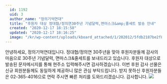 ```yaml
---
  id: 1192
  uid: 3
  author_name: "정의기억연대"
  title: "후원자 대상 정대협/정의연30주년 기념달력,면마스크&amp;줄세트 발송 안내"
  created: "2020-12-17 18:15:58"
  updated: "2020-12-17 18:16:25"
  image: "/kr/wp-content/uploads/kboard_attached/1/202012/5fdb2187be2f88261207.jpg"
---
```

안녕하세요, 정의기억연대입니다.
정대협/정의연 30주년을 맞아 후원자분들께 감사의 마음으로 30주년 기념달력, 면마스크&줄세트를 보내드리고 있습니다.
후원자 대상으로 발송된 문자메시지를 통해 현주소 입력해주시면 감사하겠습니다.
이번 후원 감사 선물은 신규 회원분들께도 동일하게 제공하니 많은 관심 부탁드립니다.
받지 못하신 후원자분들은 02-365-4016으로 연락 주시면 빠른 처리를 도와드리겠습니다. 감사합니다.
 ![](/kr/wp-content/uploads/kboard_attached/1/202012/5fdb2187be2f88261207.jpg)